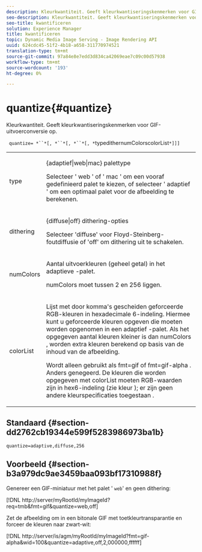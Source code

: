 ```yaml
---
description: Kleurkwantiteit. Geeft kleurkwantiseringskenmerken voor GIF-uitvoerconversie op.
seo-description: Kleurkwantiteit. Geeft kleurkwantiseringskenmerken voor GIF-uitvoerconversie op.
seo-title: kwantificeren
solution: Experience Manager
title: kwantificeren
topic: Dynamic Media Image Serving - Image Rendering API
uuid: 624cdc45-51f2-4b18-a658-311770974521
translation-type: tm+mt
source-git-commit: 97a84e8e7edd3d834ca42069eae7c09c00d57938
workflow-type: tm+mt
source-wordcount: '193'
ht-degree: 0%

---
```



# quantize{#quantize}

Kleurkwantiteit. Geeft kleurkwantiseringskenmerken voor GIF-uitvoerconversie op.

` quantize= *``*[, *``*[, *``*[, *`typedithernumColorscolorList`*]]]`

<table id="simpletable_6BF155FCB8224E7EBFC8D8375AD26A71"> 
 <tr class="strow"> 
  <td class="stentry"> <p> <span class="codeph"> <span class="varname"> type  </span> </span> </p> </td> 
  <td class="stentry"> <p> <span class="codeph"> {adaptief|web|mac}  </span> palettype </p> <p>Selecteer ' <span class="codeph"> web </span>' of ' <span class="codeph"> mac </span>' om een vooraf gedefinieerd palet te kiezen, of selecteer ' <span class="codeph"> adaptief </span>' om een optimaal palet voor de afbeelding te berekenen. </p> </td> 
 </tr> 
 <tr class="strow"> 
  <td class="stentry"> <p> <span class="codeph"> <span class="varname"> dithering  </span> </span> </p> </td> 
  <td class="stentry"> <p> <span class="codeph"> {diffuse|off}  </span> dithering-opties </p> <p>Selecteer 'diffuse' voor Floyd-Steinberg-foutdiffusie of 'off' om dithering uit te schakelen. </p> </td> 
 </tr> 
 <tr class="strow"> 
  <td class="stentry"> <p> <span class="codeph"> <span class="varname"> numColors  </span> </span> </p> </td> 
  <td class="stentry"> <p>Aantal uitvoerkleuren (geheel getal) in het adaptieve </span>-palet.<span class="codeph"> </span></p> <p> <span class="codeph"> <span class="varname"> numColors  </span> </span> moet tussen 2 en 256 liggen. </p> </td> 
 </tr> 
 <tr class="strow"> 
  <td class="stentry"> <p> <span class="codeph"> <span class="varname"> colorList  </span> </span> </p> </td> 
  <td class="stentry"> <p>Lijst met door komma's gescheiden geforceerde RGB-kleuren in hexadecimale 6-indeling. Hiermee kunt u geforceerde kleuren opgeven die moeten worden opgenomen in een adaptief </span>-palet. <span class="codeph"> Als het opgegeven aantal kleuren kleiner is dan <span class="codeph"> numColors </span>, worden extra kleuren berekend op basis van de inhoud van de afbeelding. </span></p> <p>Wordt alleen gebruikt als <span class="codeph"> fmt=gif </span> of <span class="codeph"> fmt=gif-alpha </span>. Anders genegeerd. De kleuren die worden opgegeven met <span class="codeph"> <span class="varname"> colorList </span> </span> moeten RGB-waarden zijn in hex6-indeling (zie <span class="codeph"> kleur </span>); er zijn geen andere kleurspecificaties toegestaan . </p> </td> 
 </tr> 
</table>

## Standaard {#section-dd2762cb19344e599f5283986973ba1b}

`quantize=adaptive,diffuse,256`

## Voorbeeld {#section-b3a979dc9ae3459baa093bf17310988f}

Genereer een GIF-miniatuur met het palet &#39; `web`&#39; en geen dithering:

[!DNL http://server/myRootId/myImageId?req=tmb&fmt=gif&quantize=web,off]

Zet de afbeelding om in een bitonale GIF met toetkleurtransparantie en forceer de kleuren naar zwart-wit:

[!DNL http://server/is/agm/myRootId/myImageId?fmt=gif-alpha&wid=100&quantize=adaptive,off,2,000000,ffffff]
